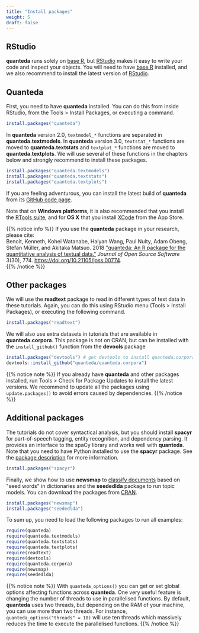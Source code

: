 ```yaml
---
title: "Install packages"
weight: 5
draft: false
---
```


## RStudio

**quanteda** runs solely on [base R](https://cran.r-project.org/), but [RStudio](https://www.rstudio.com/products/rstudio/download/) makes it easy to write your code and inspect your objects. You will need to have [base R](https://cran.r-project.org/) installed, and we also recommend to install the latest version of [RStudio](https://www.rstudio.com/products/rstudio/download/).

## Quanteda

First, you need to have **quanteda** installed. You can do this from inside RStudio, from the Tools > Install Packages, or executing a command.


```r
install.packages("quanteda")
```

In **quanteda** version 2.0, `textmodel_*` functions are separated in **quanteda.textmodels**. In **quanteda** version 3.0, `textstat_*` functions are moved to **quanteda.textstats** and `textplot_*` functions are moved to **quanteda.textplots**. We will use several of these functions in the chapters below and strongly recommend to install these packages.


```r
install.packages("quanteda.textmodels")
install.packages("quanteda.textstats")
install.packages("quanteda.textplots")
```


If you are feeling adventurous, you can install the latest build of **quanteda** from its [GitHub code page](https://github.com/quanteda/quanteda).

Note that on **Windows platforms**, it is also recommended that you install the [RTools suite](https://cran.r-project.org/bin/windows/Rtools/), and for **OS X** that you install [XCode](https://itunes.apple.com/gb/app/xcode/id497799835?mt=12) from the App Store.

{{% notice info %}}
If you use the **quanteda** package in your research, please cite:  
Benoit, Kenneth, Kohei Watanabe, Haiyan Wang, Paul Nulty, Adam Obeng, Stefan Müller, and Akitaka Matsuo. 2018 ["quanteda: An R package for the quantitative analysis of textual data."](https://www.theoj.org/joss-papers/joss.00774/10.21105.joss.00774.pdf) _Journal of Open Source Software_ 3(30), 774. https://doi.org/10.21105/joss.00774.  
{{% /notice %}}


## Other packages

We will use the **readtext** package to read in different types of text data in these tutorials. Again, you can do this using RStudio menu (Tools > Install Packages), or executing the following command.


```r
install.packages("readtext")
```

We will also use extra datasets in tutorials that are available in **quanteda.corpora**. This package is not on CRAN, but can be installed with the `install_github()` function from the **devools** package


```r
install.packages("devtools") # get devtools to install quanteda.corpora
devtools::install_github("quanteda/quanteda.corpora")
```


{{% notice note %}}
If you already have **quanteda** and other packages installed, run Tools > Check for Package Updates to install the latest versions. We recommend to update all the packages using `update.packages()` to avoid errors caused by dependencies.
{{% /notice %}}


## Additional packages

The tutorials do not cover syntactical analysis, but you should install **spacyr** for  part-of-speech tagging, entity recognition, and dependency parsing. It provides an interface to the spaCy library and works well with **quanteda**. Note that you need to have Python installed to use the **spacyr** package. See the [package description](https://github.com/quanteda/spacyr/blob/master/README.md) for more information.


```r
install.packages("spacyr")
```

Finally, we show how to use **newsmap** to [classify documents](https://tutorials.quanteda.io/machine-learning/newsmap/) based on "seed words" in dictionaries and the **seededlda** package to run topic models. You can download the packages from [CRAN](https://cran.r-project.org/package=newsmap).


```r
install.packages("newsmap")
install.packages("seededlda")
```

To sum up, you need to load the following packages to run all examples: 


```r
require(quanteda)
require(quanteda.textmodels)
require(quanteda.textstats)
require(quanteda.textplots)
require(readtext)
require(devtools)
require(quanteda.corpora)
require(newsmap)
require(seededlda)
```

{{% notice note %}}
With `quanteda_options()` you can get or set global options affecting functions across **quanteda**. One very useful feature is changing the number of threads to use in parallelised functions. By default, **quanteda** uses two threads, but depending on the RAM of your machine, you can use more than two threads. 
For instance, `quanteda_options("threads" = 10)` will use ten threads which massively reduces the time to execute the parallelised functions.
{{% /notice %}}

